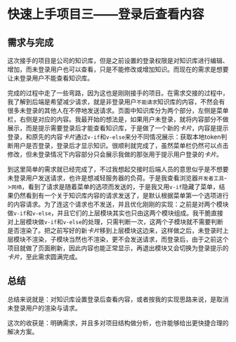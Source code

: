 # 快速上手项目三——登录后查看内容

## 需求与完成

这次接手的项目是公司的知识库，但是之前设置的登录权限是对知识库进行编辑、增加，而未登录用户也可以查看，只是不能修改或增加知识。而现在的需求是想要让未登录用户不能查看知识库。

完成的过程中走了一些弯路，因为这也是刚刚接手的项目。在需求交接的过程中，我了解到后端是希望减少请求，就是非登录用户`不能请求`知识库的内容，不然会有很多未登录的其他人在不停地发送请求。页面中知识库分为两个部分，左侧是菜单栏，右侧是对应的内容。我最开始的想法是，如果用户未登录，就将内容部分不做展示，而是提示需要登录后才能查看知识库，于是做了一个新的*卡片*，内容是提示登录，和原先的内容*卡片*通过`v-if`和`v-else`来分不同情况展示：获取本地token判断用户是否登录，登录后才显示知识。很顺利就完成了，虽然菜单栏仍然可以点击修改，但未登录情况下内容部分只会展示我做的那张用于提示用户登录的*卡片*。

到这里简单的需求就已经完成了，不过我想起交接时后端人员的意思似乎是不想要未登录用户发送请求，也许是想减轻服务器的负荷。于是我查看浏览器`开发者工具`->`网络`，看到了请求是随着菜单的选项而发送的，于是我又用`v-if`隐藏了菜单，结果仍然看到有一个关于知识库内容的请求发送了，是默认根据菜单第一个选项进行的内容请求。为了连这个请求也不发送，并且优化刚刚的实现：之前是对两个模块做`v-if`和`v-else`，并且它们的上层模块其实也只由这两个模块组成。我干脆直接对上层模块做`v-if`和`v-else`的处理，只需判断一次，这两个子模块就不需要判断是否渲染了。把之前写好的新*卡片*移到上层模块这边来，这样做之后，未登录时上层模块不渲染，子模块当然也不渲染，更不会发送请求，而登录后，由于之前这个项目就做了页面刷新，因此内容也能正常显示，再退出模块又会切换为登录提示的*卡片*，至此需求圆满完成。

## 总结
总结来说就是：对知识库设置登录后查看内容，或者按我的实现思路来说，是取消未登录用户的渲染与请求。

这次的收获是：明确需求，并且多对项目结构做分析，也许能够给出更快捷合理的解决方案。